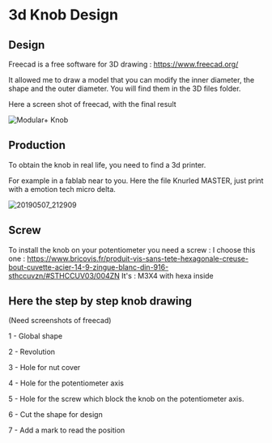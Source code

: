 # 3d Knob Design

## Design

Freecad is a free software for 3D drawing : https://www.freecad.org/

It allowed me to draw a model that you can modify the inner diameter, the shape and the outer diameter.
You will find them in the 3D files folder.

Here a screen shot of freecad, with the final result

![Modular+ Knob](https://github.com/dubhalley/3d-knob-design/assets/5200123/ed52e6e1-5bc4-48bb-a460-40b4ff8dc638)


## Production

To obtain the knob in real life, you need to find a 3d printer.

For example in a fablab near to you. Here the file Knurled MASTER, just print with a emotion tech micro delta.

![20190507_212909](https://github.com/dubhalley/3d-knob-design/assets/5200123/810c4da8-4ab1-4082-bf78-2f62964086f6)

## Screw

To install the knob on your potentiometer you need a screw :
I choose this one : https://www.bricovis.fr/produit-vis-sans-tete-hexagonale-creuse-bout-cuvette-acier-14-9-zingue-blanc-din-916-sthccuvzn/#STHCCUV03/004ZN
It's : M3X4 with hexa inside

## Here the step by step knob drawing
(Need screenshots of freecad)

1 - Global shape

2 - Revolution

3 - Hole for nut cover

4 - Hole for the potentiometer axis

5 - Hole for the screw which block the knob on the potentiometer axis.

6 - Cut the shape for design

7 - Add a mark to read the position


